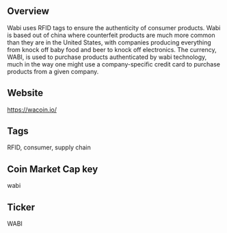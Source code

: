 ## Overview

Wabi uses RFID tags to ensure the authenticity of consumer products. Wabi is based out of china where counterfeit products are much more common than they are in the United States, with companies producing everything from knock off baby food and beer to knock off electronics. The currency, WABI, is used to purchase products authenticated by wabi technology, much in the way one might use a company-specific credit card to purchase products from a given company.   

## Website

https://wacoin.io/

## Tags

RFID, consumer, supply chain

## Coin Market Cap key

wabi

## Ticker

WABI

